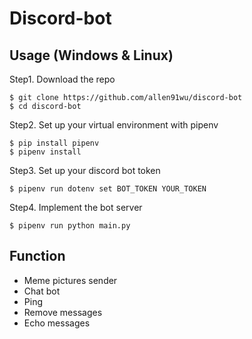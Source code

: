 # Discord-bot

## Usage (Windows & Linux)
Step1. Download the repo
```
$ git clone https://github.com/allen91wu/discord-bot
$ cd discord-bot
```

Step2. Set up your virtual environment with pipenv

```
$ pip install pipenv
$ pipenv install
```

Step3. Set up your discord bot token

```
$ pipenv run dotenv set BOT_TOKEN YOUR_TOKEN
```

Step4. Implement the bot server
```
$ pipenv run python main.py
```

## Function
- Meme pictures sender
- Chat bot
- Ping
- Remove messages
- Echo messages
